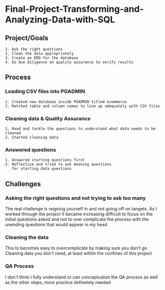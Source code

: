 # Final-Project-Transforming-and-Analyzing-Data-with-SQL

## Project/Goals
	1. Ask the right questions
	2. Clean the data appropriately
	3. Create an ERD for the database
	4. Do due diligence on quality assurance to verify results

## Process
### Loading CSV files into PGADMIN
	1. Created new database inside PGADMIN titled ecommerce
	2. Matched table and column names to line up adequately with CSV files
### Cleaning data & Quality Assurance
	1. Read and tackle the questions to understand what data needs to be cleaned
	2. Started cleaning data
### Answered questions
	1. Answered starting questions first
	2. Reflective and tried to ask meaning questions
	   for starting data questions
	   
## Challenges 
### Asking the right questions and not trying to ask too many
The real challenge is reigning yourself in and not going off on tangets.
As I worked through the project it became increasing difficult to focus on
the initial questions asked and not to over complicate the process with the
unending questions that would appear in my head.
### Cleaning the data
This to becomes easy to overcomplicate by making sure you don't go Cleaning
data you don't need, at least within the confines of this project
### QA Process
I don't think I fully understand or can conceptualize the QA process as well
as the other steps, more practice definetely needed


